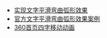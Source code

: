 <!-- > [xiaodongxier.github.io](xiaodongxier.github.io) -->

* [实现文字平滑弯曲弧形效果](./20210101-实现文字平滑弯曲弧形效果)
* [官方文字平滑弯曲弧形效果案例](./20210101-官方文字平滑弯曲弧形效果案例)
* [360首页四字移动动画](./20210512-360首页四字移动动画)







<!-- 自定义部分 -->
<script src="https://cdn.bootcdn.net/ajax/libs/jquery/3.6.0/jquery.min.js"></script>
<script>
var _hmt = _hmt || [];
(function() {
  var hm = document.createElement("script");
  hm.src = "https://hm.baidu.com/hm.js?8156166a2314330b5bcdf57645ca9b6e";
  var s = document.getElementsByTagName("script")[0]; 
  s.parentNode.insertBefore(hm, s);
})();
</script>
<script type="text/javascript">document.write(unescape("%3Cspan id='cnzz_stat_icon_1279211617'%3E%3C/span%3E%3Cscript src='https://s4.cnzz.com/z_stat.php%3Fid%3D1279211617%26online%3D1%26show%3Dline' type='text/javascript'%3E%3C/script%3E"));</script>
<style>
    .site-footer {
        text-align: center;
    }
</style>

<script>
    setTimeout(function(){
        $(".page-header").find("a").hide();
        $(".page-header").append(`<a href="https://github.com/xiaodongxier/Demo" class="btn wyjBtn" target="_blank">View on GitHub</a><a href="http://xiaodongxier.com" class="btn wyjBtn" target="_blank">View on MyBlog</a>`)
        $(".site-footer").html($("#cnzz_stat_icon_1279211617"))
    },200)
</script>
<!-- 自定义部分 -->
